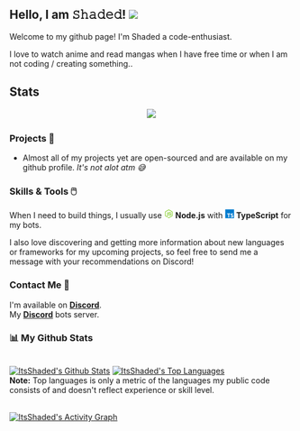 <!-- You found this secret, Grats! 👏 -->
<!--
My secret info 👀 

- I code for about 5-6 hours
- I am a gamer too lol
- I am  16 yr old
-->

## Hello, I am 𝚂𝚑𝚊𝚍𝚎𝚍! <img src="https://github.com/ItsArchfiend/ItsArchfiend/blob/main/WaveIcon.gif" width="30px">

Welcome to my github page! I'm Shaded a code-enthusiast.

I love to watch anime and read mangas when I have free time or when I am not coding / creating something..

## Stats
<div align="center"><img src="https://github-profile-trophy.vercel.app/?username=ItsShaded&theme=dracula"></div>

### Projects 📁

* Almost all of my projects yet are open-sourced and are available on my github profile. *It's not alot atm 😅*

### Skills & Tools 🖱️

When I need to build things, I usually use ![node-js](https://github.com/Androz2091/Androz2091/raw/main/node-js.png) **Node.js** with ![typescript](https://github.com/Androz2091/Androz2091/raw/main/typescript.png) **TypeScript** for my bots.

I also love discovering and getting more information about new languages or frameworks for my upcoming projects, so feel free to send me a message with your recommendations on Discord!

### Contact Me 🤝

I'm available on **[Discord](https://discord.gg/wWUd6UV)**. <br>
My **[Discord](https://discord.gg/spgTFE9)** bots server.

### 📊 My Github Stats

  <br/>
    <a href="https://github.com/ItsShaded/github-readme-stats"><img alt="ItsShaded's Github Stats" src="https://github-readme-stats.vercel.app/api?username=ItsShaded&show_icons=true&count_private=true&theme=react&hide_border=true&bg_color=0D1117" /></a>
  <a href="https://github.com/ItsShaded/github-readme-stats"><img alt="ItsShaded's Top Languages" src="https://github-readme-stats.vercel.app/api/top-langs/?username=ItsShaded&langs_count=8&count_private=true&layout=compact&theme=react&hide_border=true&bg_color=0D1117" /></a>
  <br/>
  <b>Note:</b> Top languages is only a metric of the languages my public code consists of and doesn't reflect experience or skill level.


<br/>
<br/>

<a href="https://github.com/ItsShaded/github-readme-activity-graph"><img alt="ItsShaded's Activity Graph" src="https://activity-graph.herokuapp.com/graph?username=ItsShaded&bg_color=0D1117&color=5BCDEC&line=5BCDEC&point=FFFFFF&hide_border=true" /></a>

<br/>
<br/>
